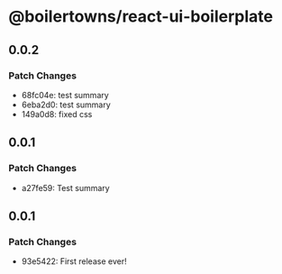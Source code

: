 # @boilertowns/react-ui-boilerplate

## 0.0.2

### Patch Changes

- 68fc04e: test summary
- 6eba2d0: test summary
- 149a0d8: fixed css

## 0.0.1

### Patch Changes

- a27fe59: Test summary

## 0.0.1

### Patch Changes

- 93e5422: First release ever!
